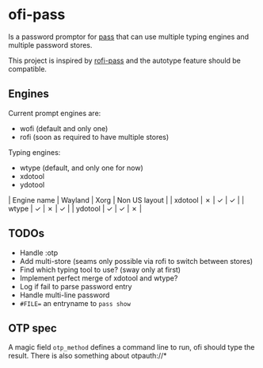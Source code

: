 # ofi-pass

Is a password promptor for [pass](http://zx2c4.com/projects/password-store/) that can use multiple typing engines and multiple password stores.

This project is inspired by [rofi-pass](https://github.com/carnager/rofi-pass) and the autotype feature should be compatible.


## Engines

Current prompt engines are:
- wofi (default and only one)
- rofi (soon as required to have multiple stores)

Typing engines:
- wtype (default, and only one for now)
- xdotool
- ydotool

| Engine name | Wayland | Xorg | Non US layout |
| xdotool     | ✗       | ✓    | ✓             |
| wtype       | ✓       | ✗    | ✓             |
| ydotool     | ✓       | ✓    | ✗             |


## TODOs

- Handle :otp
- Add multi-store (seams only possible via rofi to switch between stores)
- Find which typing tool to use? (sway only at first)
- Implement perfect merge of xdotool and wtype?
- Log if fail to parse password entry
- Handle multi-line password
- `#FILE=` an entryname to `pass show`


## OTP spec

A magic field `otp_method` defines a command line to run, ofi should type the result.
There is also something about otpauth://*
